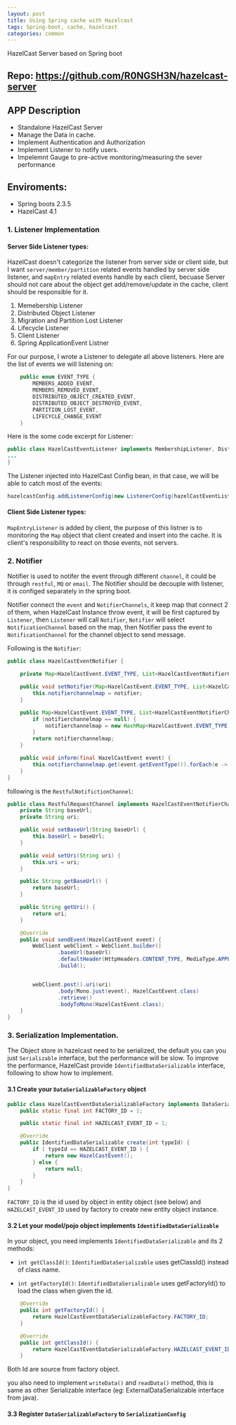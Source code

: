```yaml
---
layout: post
title: Using Spring cache with Hazelcast
tags: Spring-boot, cache, hazelcast
categories: common
---
```


HazelCast Server based on Spring boot

## Repo:  https://github.com/R0NGSH3N/hazelcast-server

## APP Description

- Standalone HazelCast Server
- Manage the Data in cache.
- Implement Authentication and Authorization
- Implement Listener to notify users.
- Impelemnt Gauge to pre-active monitoring/measuring the sever performance

## Enviroments:

- Spring boots 2.3.5
- HazelCast 4.1

### 1. Listener Implementation

#### Server Side Listener types:

HazelCast doesn't categorize the listener from server side or client side, but I want `server/member/partition` related events handled by server side listener, and `mapEntry` related events handle by each client, becuase Server should not care about the object get add/remove/update in the cache, client should be responsible for it.

1. Memebership Listener
2. Distributed Object Listener
3. Migration and Partition Lost Listener
4. Lifecycle Listener
5. Client Listener
6. Spring ApplicationEvent Listner

For our purpose, I wrote a Listener to delegate all above listeners. Here are the list of events we will listening on:

~~~java
    public enum EVENT_TYPE {
        MEMBERS_ADDED_EVENT,
        MEMBERS_REMOVED_EVENT,
        DISTRIBUTED_OBJECT_CREATED_EVENT,
        DISTRIBUTED_OBJECT_DESTROYED_EVENT,
        PARTITION_LOST_EVENT,
        LIFECYCLE_CHANGE_EVENT
    }
~~~

Here is the some code excerpt for Listener:

~~~java
public class HazelCastEventListener implements MembershipListener, DistributedObjectListener, PartitionLostListener, LifecycleListener, ApplicationListener<HazelCastEvent> {
...
}
~~~

The Listener injected into HazelCast Config bean, in that case, we will be able to catch most of the events:

~~~java
hazelcastConfig.addListenerConfig(new ListenerConfig(hazelCastEventListener));
~~~


#### Client Side Listener types:

`MapEntryListener` is added by client, the purpose of this listner is to monitoring the `Map` object that client created and insert into the cache. It is client's responsibility to react on those events, not servers.


### 2. Notifier

Notifier is used to notifer the event through different `channel`, it could be through `restful`, `MQ` or `email`. The Notifier should be decouple with listener, it is configed separately in the spring boot. 

Notifier connect the `event` and `NotifierChannels`, it keep map that connect 2 of them, when HazelCast Instance throw event, it will be first captured by `Listener`, then `Listener` will call `Notifier`, `Notifier` will select `NotificationChannel` based on the map, then Notifier pass the event to `NotificationChannel` for the channel object to send message.

Following is the `Notifier`:

~~~java
public class HazelCastEventNotifier {

    private Map<HazelCastEvent.EVENT_TYPE, List<HazelCastEventNotifierChannel>> notifierchannelmap;

    public void setNotifier(Map<HazelCastEvent.EVENT_TYPE, List<HazelCastEventNotifierChannel>> notifier) {
        this.notifierchannelmap = notifier;
    }

    public Map<HazelCastEvent.EVENT_TYPE, List<HazelCastEventNotifierChannel>> getNotifier() {
        if (notifierchannelmap == null) {
            notifierchannelmap = new HashMap<HazelCastEvent.EVENT_TYPE, List<HazelCastEventNotifierChannel>>();
        }
        return notifierchannelmap;
    }

    public void inform(final HazelCastEvent event) {
        this.notifierchannelmap.get(event.getEventType()).forEach(e -> e.sendEvent(event));
    }
}
~~~

following is the `RestfulNotifictionChannel`:
~~~java
public class RestfulRequestChannel implements HazelCastEventNotifierChannel{
    private String baseUrl;
    private String uri;

    public void setBaseUrl(String baseUrl) {
        this.baseUrl = baseUrl;
    }

    public void setUri(String uri) {
        this.uri = uri;
    }

    public String getBaseUrl() {
        return baseUrl;
    }

    public String getUri() {
        return uri;
    }

    @Override
    public void sendEvent(HazelCastEvent event) {
        WebClient webClient = WebClient.builder()
                .baseUrl(baseUrl)
                .defaultHeader(HttpHeaders.CONTENT_TYPE, MediaType.APPLICATION_JSON_VALUE)
                .build();


        webClient.post().uri(uri)
                .body(Mono.just(event), HazelCastEvent.class)
                .retrieve()
                .bodyToMono(HazelCastEvent.class);
    }
}
~~~

### 3. Serialization Implementation.

The Object store in hazelcast need to be serialized, the default you can you just `Serializable` interface, but the performance will be slow. To improve the performance, HazelCast provide `IdentifiedDataSerializable` interface, following to show how to implement.

#### 3.1 Create your `DataSerializableFactory` object
~~~java
public class HazelCastEventDataSerializableFactory implements DataSerializableFactory {
    public static final int FACTORY_ID = 1;

    public static final int HAZELCAST_EVENT_ID = 1;

    @Override
    public IdentifiedDataSerializable create(int typeId) {
        if ( typeId == HAZELCAST_EVENT_ID ) {
            return new HazelCastEvent();
        } else {
            return null;
        }
    }
}
~~~
`FACTORY_ID` is the id used by object in entity object (see below) and `HAZELCAST_EVENT_ID` used by factory to create new entity object instance.

#### 3.2 Let your model/pojo object implements `IdentifiedDataSerializable`

In your object, you need implements `IdentifiedDataSerializable` and its 2 methods:

- `int getClassId()`:  `IdentifiedDataSerializable` uses getClassId() instead of class name.

- `int getFactoryId()`: `IdentifiedDataSerializable` uses getFactoryId() to load the class when given the id.

~~~java
    @Override
    public int getFactoryId() {
        return HazelCastEventDataSerializableFactory.FACTORY_ID;
    }

    @Override
    public int getClassId() {
        return HazelCastEventDataSerializableFactory.HAZELCAST_EVENT_ID;
    }
~~~
Both Id are source from factory object.

you also need to implement `writeData()` and `readData()` method, this is same as other Serializable interface (eg: ExternalDataSerializable interface from java).

#### 3.3 Register `DataSerializableFactory` to `SerializationConfig`
